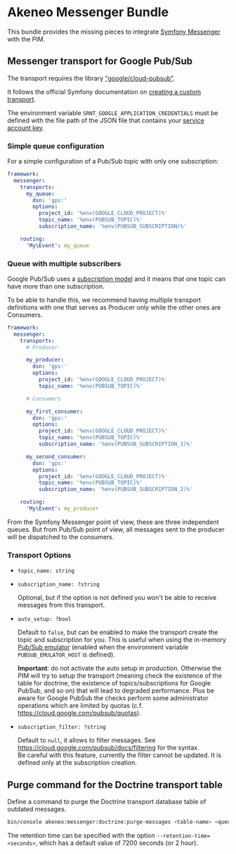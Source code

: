 # Akeneo Messenger Bundle

This bundle provides the missing pieces to integrate [Symfony Messenger](https://symfony.com/doc/4.4/messenger.html) with the PIM.

## Messenger transport for Google Pub/Sub

The transport requires the library ["google/cloud-pubsub"](https://packagist.org/packages/google/cloud-pubsub).

It follows the official Symfony documentation on [creating a custom transport](https://symfony.com/doc/4.4/messenger/custom-transport.html).

The environment variable `SRNT_GOOGLE_APPLICATION_CREDENTIALS` must be defined with the file path of the JSON file that contains your [service account key](https://cloud.google.com/docs/authentication/getting-started#setting_the_environment_variable).

### Simple queue configuration

For a simple configuration of a Pub/Sub topic with only one subscription:

```yml
framework:
  messenger:
    transports:
      my_queue:
        dsn: 'gps:'
        options:
          project_id: '%env(GOOGLE_CLOUD_PROJECT)%'
          topic_name: '%env(PUBSUB_TOPIC)%'
          subscription_name: '%env(PUBSUB_SUBSCRIPTION)%'

    routing:
      'My\Event': my_queue
```

### Queue with multiple subscribers

Google Pub/Sub uses a [subscription model](https://en.wikipedia.org/wiki/Publish%E2%80%93subscribe_pattern) and it means that one topic can have more than one subscription.

To be able to handle this, we recommend having multiple transport definitions with one that serves as Producer only while the other ones are Consumers.

```yml
framework:
  messenger:
    transports:
      # Producer

      my_producer:
        dsn: 'gps:'
        options:
          project_id: '%env(GOOGLE_CLOUD_PROJECT)%'
          topic_name: '%env(PUBSUB_TOPIC)%'

      # Consumers

      my_first_consumer:
        dsn: 'gps:'
        options:
          project_id: '%env(GOOGLE_CLOUD_PROJECT)%'
          topic_name: '%env(PUBSUB_TOPIC)%'
          subscription_name: '%env(PUBSUB_SUBSCRIPTION_1)%'

      my_second_consumer:
        dsn: 'gps:'
        options:
          project_id: '%env(GOOGLE_CLOUD_PROJECT)%'
          topic_name: '%env(PUBSUB_TOPIC)%'
          subscription_name: '%env(PUBSUB_SUBSCRIPTION_2)%'

    routing:
      'My\Event': my_producer
```

From the Symfony Messenger point of view, these are three independent queues. But from Pub/Sub point of view, all messages sent to the producer will be dispatched to the consumers.

### Transport Options

- `topic_name: string`

- `subscription_name: ?string`

  Optional, but if the option is not defined you won't be able to receive messages from this transport.

- `auto_setup: ?bool`

  Default to `false`, but can be enabled to make the transport create the topic and subscription for you.
  This is useful when using the in-memory [Pub/Sub emulator](https://cloud.google.com/pubsub/docs/emulator) (enabled when the environment variable `PUBSUB_EMULATOR_HOST` is defined).

  **Important**: do not activate the auto setup in production. Otherwise the PIM will try to setup the transport
  (meaning check the existence of the table for doctrine, the existence of topics/subscriptions for Google PubSub, and so on)
  that will lead to degraded performance. Plus be aware for Google PubSub the checks perform some administrator operations
  which are limited by quotas (c.f. https://cloud.google.com/pubsub/quotas).

- `subscription_filter: ?string`

  Default to `null`, it allows to filter messages. See https://cloud.google.com/pubsub/docs/filtering for the syntax.  
  Be careful with this feature, currently the filter cannot be updated. It is defined only at the subscription creation.  

## Purge command for the Doctrine transport table

Define a command to purge the Doctrine transport database table of outdated messages.

```sh
bin/console akeneo:messenger:doctrine:purge-messages <table-name> <queue-name>
```

The retention time can be specified with the option `--retention-time=<seconds>`, which has a default value of 7200 seconds (or 2 hour).
